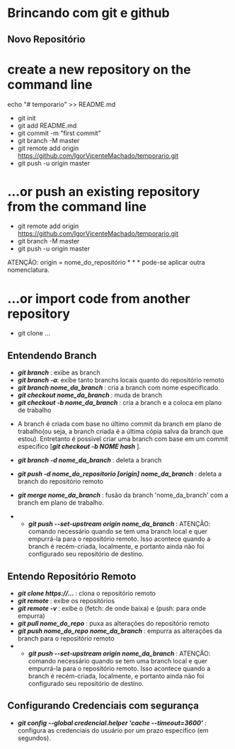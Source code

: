 # Brincando com git e github

## Novo Repositório
# create a new repository on the command line
echo "# temporario" >> README.md
- git init
- git add README.md
- git commit -m "first commit"
- git branch -M master
- git remote add origin https://github.com/IgorVicenteMachado/temporario.git
- git push -u origin master
# …or push an existing repository from the command line
- git remote add origin https://github.com/IgorVicenteMachado/temporario.git
- git branch -M master
- git push -u origin master

ATENÇÃO: origin = nome_do_repositório * * * pode-se aplicar outra nomenclatura.
# …or import code from another repository
- git clone ...


## Entendendo Branch
-  <b><i> git branch </i></b>: exibe as branch 
-  <b><i> git branch -a</i></b>: exibe tanto branchs locais quanto do repositório remoto
-  <b><i>git branch nome_da_branch </i></b>: cria a branch com nome especificado.
-  <b><i>git checkout nome_da_branch </i></b>: muda de branch
-  <b><i>git checkout -b nome_da_branch </i></b>: cria a branch e a coloca em plano de trabalho 

* A branch é criada com base no último commit da branch em plano de trabalho(ou seja, a branch criada é a última cópia salva da branch que estou). Entretanto é possivel criar uma branch com base em um commit especifico [<b><i>git checkout -b NOME hash </i></b>].

-  <b><i>git branch -d nome_da_branch </i></b>: deleta a branch
-  <b><i>git push -d nome_do_repositorio [*origin*] nome_da_branch </i></b>: deleta a branch do repositório remoto 
-  <b><i>git merge nome_da_branch </i></b>: fusão da branch 'nome_da_branch' com a branch em plano de trabalho. 

- - <b><i> git push --set-upstream origin nome_da_branch </i></b>: ATENÇÃO: comando necessário quando se tem uma branch local e quer empurrá-la para o repositório remoto. Isso acontece quando a branch é recém-criada, localmente, e portanto ainda não foi configurado seu repositório de destino.

## Entendo Repositório Remoto

-  <b><i> git clone https://... </i></b>: clona o repositório remoto
-  <b><i> git remote </i></b>: exibe os repositórios
-  <b><i> git remote -v </i></b>: exibe o (fetch: de onde baixa) e (push: para onde empurra)
-  <b><i> git pull nome_do_repo </i></b>: puxa as alterações do repositório remoto
-  <b><i> git push nome_do_repo nome_da_branch </i></b>: empurra as alterações da branch para o repositório remoto
- - <b><i> git push --set-upstream origin nome_da_branch </i></b>: ATENÇÃO: comando necessário quando se tem uma branch local e quer empurrá-la para o repositório remoto. Isso acontece quando a branch é recém-criada, localmente, e portanto ainda não foi configurado seu repositório de destino.


## Configurando Credenciais com segurança

-   <b><i> git config --global credencial.helper 'cache --timeout=3600' </i></b>: configura as credenciais do usuário por um prazo especifico (em segundos).

